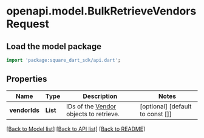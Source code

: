 # openapi.model.BulkRetrieveVendorsRequest

## Load the model package
```dart
import 'package:square_dart_sdk/api.dart';
```

## Properties
Name | Type | Description | Notes
------------ | ------------- | ------------- | -------------
**vendorIds** | **List<String>** | IDs of the [Vendor](https://developer.squareup.com/reference/square_2023-12-13/objects/Vendor) objects to retrieve. | [optional] [default to const []]

[[Back to Model list]](../README.md#documentation-for-models) [[Back to API list]](../README.md#documentation-for-api-endpoints) [[Back to README]](../README.md)



